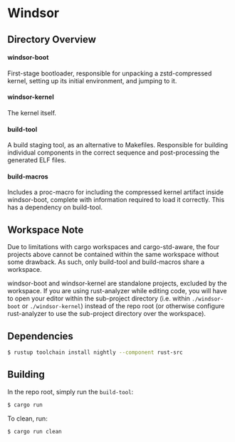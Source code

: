 # Windsor

## Directory Overview

#### windsor-boot

First-stage bootloader, responsible for unpacking a zstd-compressed kernel,
setting up its initial environment, and jumping to it.

#### windsor-kernel

The kernel itself.

#### build-tool

A build staging tool, as an alternative to Makefiles. Responsible for building
individual components in the correct sequence and post-processing the generated
ELF files.

#### build-macros

Includes a proc-macro for including the compressed kernel artifact inside windsor-boot,
complete with information required to load it correctly. This has a dependency on build-tool.

## Workspace Note

Due to limitations with cargo workspaces and cargo-std-aware, the four projects above cannot
be contained within the same workspace without some drawback. As such, only build-tool and build-macros share a workspace.

windsor-boot and windsor-kernel are standalone projects, excluded by the workspace. If you are using
rust-analyzer while editing code, you will have to open your editor within the sub-project directory
(i.e. within `./windsor-boot` or `./windsor-kernel`) instead of the repo root (or otherwise configure
rust-analyzer to use the sub-project directory over the workspace).

## Dependencies

```sh
$ rustup toolchain install nightly --component rust-src
```

## Building

In the repo root, simply run the `build-tool`:

```sh
$ cargo run
```

To clean, run:

```sh
$ cargo run clean
```
